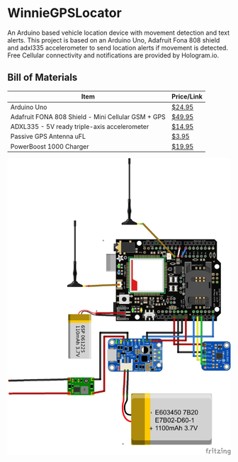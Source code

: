 
# WinnieGPSLocator

An Arduino based vehicle location device with movement detection and text alerts. This project is based on an Arduino Uno, Adafruit Fona 808 shield and adxl335 accelerometer to send location alerts if movement is detected. Free Cellular connectivity and notifications are provided by Hologram.io. 

## Bill of Materials
| Item                                               | Price/Link | 
|----------------------------------------------------|---------------------------------------------------------------------------------------------------------------------------------------------------|
| Arduino Uno                                        | [$24.95](https://www.sparkfun.com/products/11021)                                                                                                 |   
| Adafruit FONA 808 Shield - Mini Cellular GSM + GPS | [$49.95](https://www.adafruit.com/product/2636?gclid=CjwKCAjwopTYBRAzEiwAnU4kb0Ca6-2CR3FBZQz7c5VGUpLT4NtmzlzS4-dBIfsYHIOOoozly6TiOhoCVFMQAvD_BwE) |   
| ADXL335 - 5V ready triple-axis accelerometer       | [$14.95](https://www.adafruit.com/product/163)                                                                                                    |   
| Passive GPS Antenna uFL                            | [$3.95](https://www.adafruit.com/product/2461)                                                                                                    |  
| PowerBoost 1000 Charger                            | [$19.95](https://www.adafruit.com/product/2465)  


![Wiring Diagram](https://raw.githubusercontent.com/prudolph/WinnieGPSLocator/master/wiringDiagram.jpg "Wiring Diagram")

